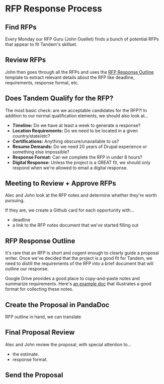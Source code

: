 RFP Response Process
====================

Find RFPs
---------

Every Monday our RFP Guru (John Ouellet) finds a bunch of potential RFPs that appear to fit Tandem's skillset.

Review RFPs
-----------

John then goes through all the RFPs and uses the [RFP Response Outline]() template to extract relevant details about the RFP like deadline, requirements, response format, etc.

Does Tandem Qualify for the RFP?
--------------------------------

The most basic check: are we acceptable candidates for the RFP?! In addition to our normal qualification elements, we should also look at...

- **Timeline:** Do we have at least a week to generate a response?
- **Location Requirements:** Do we need to be located in a given country/state/etc?
- **Certifications:** Anything obscure/unavailable to us?
- **Resume Demands:** Do we need 20 years of Drupal experience or something else impossible?
- **Response Format:** Can we complete the RFP in under 8 hours?
- **Digital Response:** Unless the project is a GREAT fit, we should only respond when we're allowed to email a digital response.

Meeting to Review + Approve RFPs
--------------------------------

Alec and John look at the RFP notes and determine whether they're worth pursuing.

If they are, we create a Github card for each opportunity with...

- deadline
- a link to the RFP notes document that we've started filling out

RFP Response Outline
--------------------

It's rare that an RFP is short and cogent enough to clearly guide a proposal writer. Once we've decided that the project is a good fit for Tandem, we need to distill the requirements of the RFP into a brief document that will outline our response.

Google Drive provides a good place to copy-and-paste notes and summarize requirements. Here's [an example doc]() that illustrates a good format for collecting these notes.

Create the Proposal in PandaDoc
-------------------------------

RFP outline in hand, we can translate

Final Proposal Review
---------------------

Alec and John review the proposal, with special attention to...

- the estimate.
- response format.

Send the Proposal
-----------------

